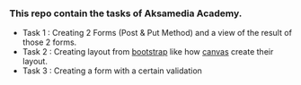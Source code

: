 ### This repo contain the tasks of Aksamedia Academy.
- Task 1 : Creating 2 Forms (Post & Put Method) and a view of the result of those 2 forms.
- Task 2 : Creating layout from [bootstrap](https://www.google.com/url?q=https://startbootstrap.com/template-overviews/sb-admin-2/&ust=1541102880000000&usg=AFQjCNFortBSahjOi5-DWVg-e_jVqMwGNA&hl=id) like how [canvas](https://github.com/cnvs/canvas) create their layout.
- Task 3 : Creating a form with a certain validation